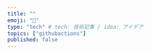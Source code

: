 ```yaml
---
title: ""
emoji: "📁"
type: "tech" # tech: 技術記事 / idea: アイデア
topics: ["githubactions"]
published: false
---
```

